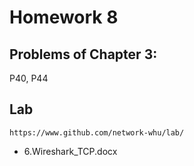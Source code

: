 # Homework 8

## Problems of Chapter 3:
P40, P44


## Lab

`https://www.github.com/network-whu/lab/`
- 6.Wireshark_TCP.docx
